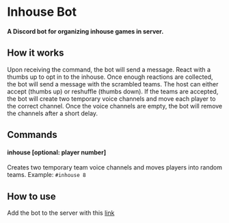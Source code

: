 # Inhouse Bot
####  A Discord bot for organizing inhouse games in server.
 ## How it works
 Upon receiving the command, the bot will send a message. React with a thumbs up to opt in to the inhouse. Once enough reactions are collected, the bot will send a message with the scrambled teams. The host can either accept (thumbs up) or reshuffle (thumbs down). If the teams are accepted, the bot will create two temporary voice channels and move each player to the correct channel. Once the voice channels are empty, the bot will remove the channels after a short delay.
## Commands
 #### inhouse [optional: player number]
 Creates two temporary team voice channels and moves players into random teams.
 Example: `#inhouse 8`
## How to use
Add the bot to the server with this [link](https://discord.com/oauth2/authorize?client_id=708468694816391248&scope=bot&permissions=8)

